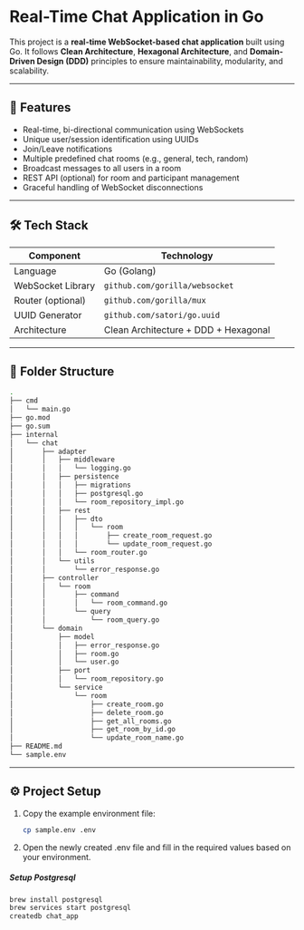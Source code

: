 # Real-Time Chat Application in Go

This project is a **real-time WebSocket-based chat application** built using Go. It follows **Clean Architecture**, **Hexagonal Architecture**, and **Domain-Driven Design (DDD)** principles to ensure maintainability, modularity, and scalability.

---

## 🚀 Features

- Real-time, bi-directional communication using WebSockets
- Unique user/session identification using UUIDs
- Join/Leave notifications
- Multiple predefined chat rooms (e.g., general, tech, random)
- Broadcast messages to all users in a room
- REST API (optional) for room and participant management
- Graceful handling of WebSocket disconnections

---

## 🛠️ Tech Stack

| Component         | Technology                     |
|------------------|--------------------------------|
| Language          | Go (Golang)                    |
| WebSocket Library | `github.com/gorilla/websocket` |
| Router (optional) | `github.com/gorilla/mux`       |
| UUID Generator    | `github.com/satori/go.uuid`    |
| Architecture      | Clean Architecture + DDD + Hexagonal |

---

## 📁 Folder Structure

```bash
.
├── cmd
│   └── main.go
├── go.mod
├── go.sum
├── internal
│   └── chat
│       ├── adapter
│       │   ├── middleware
│       │   │   └── logging.go
│       │   ├── persistence
│       │   │   ├── migrations
│       │   │   ├── postgresql.go
│       │   │   └── room_repository_impl.go
│       │   ├── rest
│       │   │   ├── dto
│       │   │   │   └── room
│       │   │   │       ├── create_room_request.go
│       │   │   │       └── update_room_request.go
│       │   │   └── room_router.go
│       │   └── utils
│       │       └── error_response.go
│       ├── controller
│       │   └── room
│       │       ├── command
│       │       │   └── room_command.go
│       │       └── query
│       │           └── room_query.go
│       └── domain
│           ├── model
│           │   ├── error_response.go
│           │   ├── room.go
│           │   └── user.go
│           ├── port
│           │   └── room_repository.go
│           └── service
│               └── room
│                   ├── create_room.go
│                   ├── delete_room.go
│                   ├── get_all_rooms.go
│                   ├── get_room_by_id.go
│                   └── update_room_name.go
├── README.md
└── sample.env
```
---

## ⚙️ Project Setup

1. Copy the example environment file:

   ```bash
   cp sample.env .env

2. Open the newly created .env file and fill in the required values based on your environment.

#####  Setup Postgresql
   ```bash
   brew install postgresql
   brew services start postgresql
   createdb chat_app
